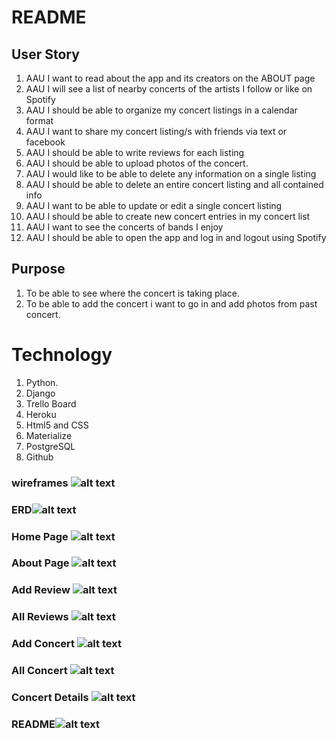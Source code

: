 # README

## User Story
1. AAU I want to read about the app and its creators on the ABOUT page
2. AAU I will see a list of nearby concerts of the artists I follow or like on Spotify
3. AAU I should be able to organize my concert listings in a calendar format
4. AAU I want to share my concert listing/s with friends via text or facebook
5. AAU I should be able to write reviews for each listing
6. AAU I should be able to upload photos of the concert.
7. AAU I would like to be able to delete any information on a single listing
8. AAU I should be able to delete an entire concert listing and all contained info
9. AAU I want to be able to update or edit a single concert listing
10. AAU I should be able to create new concert entries in my concert list
11. AAU I want to see the concerts of bands I enjoy
12. AAU I should be able to open the app and log in and logout using Spotify
## Purpose
1. To be able to see where the concert is taking place.
2. To be able to add the concert i want to go in and add photos from past concert.

# Technology
1. Python.
2. Django
3. Trello Board
4. Heroku
5. Html5 and CSS
6. Materialize
7. PostgreSQL
8. Github


### wireframes ![alt text](https://trello-attachments.s3.amazonaws.com/5df7ccb6c77f183ed9af2f67/5dfbd0c21e11e41e8ae02b8b/ca6cb6857c763bc58c4d4c2b99758fd0/Blank_Diagram.png)

### ERD![alt text](https://trello-attachments.s3.amazonaws.com/5df7ccb6c77f183ed9af2f67/5dfbd77bc61fae371cf894e3/8ea60bcab1a887c5a5cb316af6a0f228/Unit_3_Project_ERD_(1).png)

### Home Page ![alt text](https://i.imgur.com/vpPbx3H.png)
### About Page ![alt text](https://i.imgur.com/hQyjzKu.png)
### Add Review ![alt text](https://i.imgur.com/POjaMtH.png)
### All Reviews ![alt text](https://i.imgur.com/GbBH4Am.png)
### Add Concert ![alt text](https://i.imgur.com/2Q2fDpM.png)
### All Concert ![alt text](https://i.imgur.com/YUQFEGo.png)
### Concert Details ![alt text](https://i.imgur.com/Wjco17r.png)


### README![alt text](https://pyvengers.herokuapp.com/)

